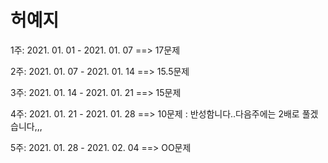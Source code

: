 # 허예지

1주: 2021. 01. 01 - 2021. 01. 07 ==> 17문제

2주: 2021. 01. 07 - 2021. 01. 14 ==> 15.5문제

3주: 2021. 01. 14 - 2021. 01. 21 ==> 15문제

4주: 2021. 01. 21 - 2021. 01. 28 ==> 10문제 : 반성함니다..다음주에는 2배로 풀겠습니다,,,

5주: 2021. 01. 28 - 2021. 02. 04 ==> OO문제
